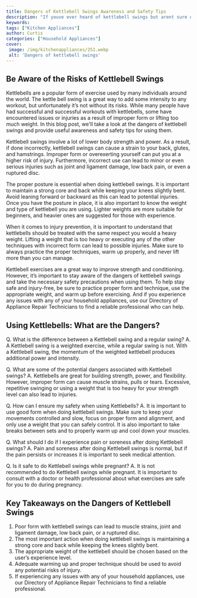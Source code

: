 ```yaml
---
title: Dangers of Kettlebell Swings Awareness and Safety Tips
description: "If youve ever heard of kettlebell swings but arent sure of their potential dangers learn more and discover safety tips to help keep you safe"
keywords: 
tags: ["Kitchen Appliances"]
author: Curtis
categories: ["Household Appliances"]
cover: 
 image: /img/kitchenappliances/251.webp
 alt: 'Dangers of kettlebell swings'
---
```

## Be Aware of the Risks of Kettlebell Swings

Kettlebells are a popular form of exercise used by many individuals around the world. The kettle bell swing is a great way to add some intensity to any workout, but unfortunately it’s not without its risks. While many people have had successful and successful workouts with kettlebells, some have encountered issues or injuries as a result of improper form or lifting too much weight. In this blog post, we'll take a look at the dangers of kettlebell swings and provide useful awareness and safety tips for using them.

Kettlebell swings involve a lot of lower body strength and power. As a result, if done incorrectly, kettlebell swings can cause a strain to your back, glutes, and hamstrings. Improper form or overexerting yourself can put you at a higher risk of injury. Furthermore, incorrect use can lead to minor or even serious injuries such as joint and ligament damage, low back pain, or even a ruptured disc.

The proper posture is essential when doing kettlebell swings. It is important to maintain a strong core and back while keeping your knees slightly bent. Avoid leaning forward or backward as this can lead to potential injuries. Once you have the posture in place, it is also important to know the weight and type of kettlebell you are using. Lighter weights are more suitable for beginners, and heavier ones are suggested for those with experience.

When it comes to injury prevention, it is important to understand that kettlebells should be treated with the same respect you would a heavy weight. Lifting a weight that is too heavy or executing any of the other techniques with incorrect form can lead to possible injuries. Make sure to always practice the proper techniques, warm up properly, and never lift more than you can manage. 

Kettlebell exercises are a great way to improve strength and conditioning. However, it’s important to stay aware of the dangers of kettlebell swings and take the necessary safety precautions when using them. To help stay safe and injury-free, be sure to practice proper form and technique, use the appropriate weight, and warm up before exercising. And if you experience any issues with any of your household appliances, use our Directory of Appliance Repair Technicians to find a reliable professional who can help.

## Using Kettlebells: What are the Dangers?

Q. What is the difference between a Kettlebell swing and a regular swing?
 A. A Kettlebell swing is a weighted exercise, while a regular swing is not. With a Kettlebell swing, the momentum of the weighted kettlebell produces additional power and intensity.

Q. What are some of the potential dangers associated with Kettlebell swings?
 A. Kettlebells are great for building strength, power, and flexibility. However, improper form can cause muscle strains, pulls or tears. Excessive, repetitive swinging or using a weight that is too heavy for your strength level can also lead to injuries.

Q. How can I ensure my safety when using Kettlebells?
 A. It is important to use good form when doing kettlebell swings. Make sure to keep your movements controlled and slow, focus on proper form and alignment, and only use a weight that you can safely control. It is also important to take breaks between sets and to properly warm up and cool down your muscles.

Q. What should I do if I experience pain or soreness after doing Kettlebell swings?
 A. Pain and soreness after doing Kettlebell swings is normal, but if the pain persists or increases it is important to seek medical attention. 

Q. Is it safe to do Kettlebell swings while pregnant?
 A. It is not recommended to do Kettlebell swings while pregnant. It is important to consult with a doctor or health professional about what exercises are safe for you to do during pregnancy.

## Key Takeaways on the Dangers of Kettlebell Swings 
1. Poor form with kettlebell swings can lead to muscle strains, joint and ligament damage, low back pain, or a ruptured disc.
2. The most important action when doing kettlebell swings is maintaining a strong core and back while keeping the knees slightly bent.
3. The appropriate weight of the kettlebell should be chosen based on the user’s experience level. 
4. Adequate warming up and proper technique should be used to avoid any potential risks of injury.
5. If experiencing any issues with any of your household appliances, use our Directory of Appliance Repair Technicians to find a reliable professional.

